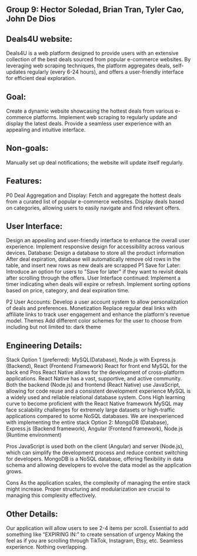 ## Group 9: Hector Soledad, Brian Tran, Tyler Cao, John De Dios

## Deals4U website:
Deals4U is a web platform designed to provide users with an extensive collection of the best deals sourced from popular e-commerce websites. By leveraging web scraping techniques, the platform aggregates deals, self-updates regularly (every 6-24 hours), and offers a user-friendly interface for efficient deal exploration.

## Goal:
Create a dynamic website showcasing the hottest deals from various e-commerce platforms.
Implement web scraping to regularly update and display the latest deals.
Provide a seamless user experience with an appealing and intuitive interface.
## Non-goals:
Manually set up deal notifications; the website will update itself regularly.
## Features:
P0
Deal Aggregation and Display:
Fetch and aggregate the hottest deals from a curated list of popular e-commerce websites.
Display deals based on categories, allowing users to easily navigate and find relevant offers.

## User Interface:
Design an appealing and user-friendly interface to enhance the overall user experience.
Implement responsive design for accessibility across various devices.
Database:
Design a database to store all the product information
After deal expiration, database will automatically remove old rows in the table, and insert new rows as new deals are scrapped
P1
Save for Later:
Introduce an option for users to "Save for later" if they want to revisit deals after scrolling through the offers.
User Interface continued:
Implement a timer indicating when deals will expire or refresh.
Implement sorting options based on price, category, and deal expiration time.


P2
User Accounts:
Develop a user account system to allow personalization of deals and preferences.
Monetization
Replace regular deal links with affiliate links to track user engagement and enhance the platform's revenue model.
Themes
Add different color schemes for the user to choose from including but not limited to: dark theme

## Engineering Details:
Stack
Option 1 (preferred): MySQL(Database), Node.js with Express.js (Backend), React (Frontend Framework)
React for front end
MySQL for the back end
Pros
React Native allows for the development of cross-platform applications.
React Native has a vast, supportive, and active community.
Both the backend (Node.js) and frontend (React Native) use JavaScript, allowing for code reuse and a consistent development experience
MySQL is a widely used and reliable relational database system.
Cons
 High learning curve to become proficient with the React Native framework
MySQL may face scalability challenges for extremely large datasets or high-traffic applications compared to some NoSQL databases.
We are inexperienced with implementing the entire stack
Option 2: MongoDB (Database), Express.js (Backend framework), Angular (Frontend framework), Node.js (Runtime environment)


Pros
JavaScript is used both on the client (Angular) and server (Node.js), which can simplify the development process and reduce context switching for developers.
MongoDB is a NoSQL database, offering flexibility in data schema and allowing developers to evolve the data model as the application grows.


Cons
As the application scales, the complexity of managing the entire stack might increase. Proper structuring and modularization are crucial to managing this complexity effectively.


## Other Details:
Our application will allow users to see 2-4 items per scroll.
Essential to add something like “EXPIRING IN:” to create sensation of urgency
Making the feel as if you are scrolling through TikTok, Instagram, Etsy, etc. 
Seamless experience. Nothing overlapping.

